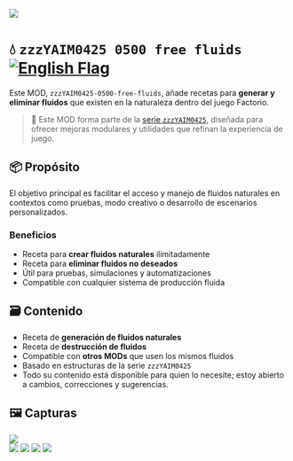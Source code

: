 ![](https://raw.githubusercontent.com/yaim0425/zzzYAIM0425-0500-free-fluids/main/thumbnail.png)

# 💧 `zzzYAIM0425 0500 free fluids` [![English Flag](https://flagcdn.com/20x15/gb.png)](https://github.com/yaim0425/zzzYAIM0425-0500-free-fluids/blob/main/README.md)

Este MOD, `zzzYAIM0425-0500-free-fluids`, añade recetas para **generar y eliminar fluidos** que existen en la naturaleza dentro del juego Factorio.

> 🧩 Este MOD forma parte de la [serie `zzzYAIM0425`](https://github.com/yaim0425), diseñada para ofrecer mejoras modulares y utilidades que refinan la experiencia de juego.

## 📦 Propósito

El objetivo principal es facilitar el acceso y manejo de fluidos naturales en contextos como pruebas, modo creativo o desarrollo de escenarios personalizados.

### Beneficios

- Receta para **crear fluidos naturales** ilimitadamente  
- Receta para **eliminar fluidos no deseados**  
- Útil para pruebas, simulaciones y automatizaciones  
- Compatible con cualquier sistema de producción fluida  

## 🗃️ Contenido

- Receta de **generación de fluidos naturales**  
- Receta de **destrucción de fluidos**  
- Compatible con **otros MODs** que usen los mismos fluidos  
- Basado en estructuras de la serie `zzzYAIM0425`  
- Todo su contenido está disponible para quien lo necesite; estoy abierto a cambios, correcciones y sugerencias.

## 🖼️ Capturas

![](https://raw.githubusercontent.com/yaim0425/zzzYAIM0425-0500-free-fluids/main/Doc/base/Screenshot%20(1).png)  
![](https://raw.githubusercontent.com/yaim0425/zzzYAIM0425-0500-free-fluids/main/Doc/base/Screenshot%20(2).png)
![](https://raw.githubusercontent.com/yaim0425/zzzYAIM0425-0500-free-fluids/main/Doc/base/Screenshot%20(3).png)
![](https://raw.githubusercontent.com/yaim0425/zzzYAIM0425-0500-free-fluids/main/Doc/base/Screenshot%20(4).png)
![](https://raw.githubusercontent.com/yaim0425/zzzYAIM0425-0500-free-fluids/main/Doc/base/Screenshot%20(5).png)
